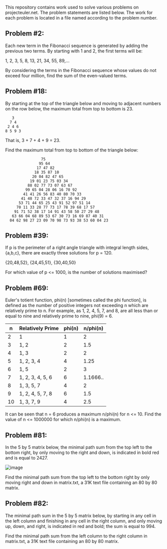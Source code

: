 This repository contains work used to solve various problems on projecteuler.net. The problem statements are 
listed below. The work for each problem is located in a file named according to the problem number.


## Problem #2:

Each new term in the Fibonacci sequence is generated by adding the previous two terms. By starting with 1 and 2, 
the first terms will be:

1, 2, 3, 5, 8, 13, 21, 34, 55, 89,...

By considering the terms in the Fibonacci sequence whose values do not exceed four million, find the sum of the even-valued terms.


## Problem #18:

By starting at the top of the triangle below and moving to adjacent numbers on the row below, the maximum total from top to bottom is 
23.

       3
      7 4
     2 4 6
    8 5 9 3

That is, 3 + 7 + 4 + 9 = 23.

Find the maximum total from top to bottom of the triangle below:

                    75
                   95 64
                  17 47 82
                 18 35 87 10
                20 04 82 47 65
               19 01 23 75 03 34
              88 02 77 73 07 63 67
             99 65 04 28 06 16 70 92
            41 41 26 56 83 40 80 70 33
           41 48 72 33 47 32 37 16 94 29
          53 71 44 65 25 43 91 52 97 51 14
         70 11 33 28 77 73 17 78 39 68 17 57
        91 71 52 38 17 14 91 43 58 50 27 29 48
       63 66 04 68 89 53 67 30 73 16 69 87 40 31
      04 62 98 27 23 09 70 98 73 93 38 53 60 04 23


## Problem #39:

If p is the perimeter of a right angle triangle with integral length sides, 
{a,b,c}, there are exactly three solutions for p = 120.

{20,48,52}, {24,45,51}, {30,40,50}

For which value of p <= 1000, is the number of solutions maximised?


## Problem #69:

Euler's totient function, phi(n) [sometimes called the phi function], is defined as the number of 
positive integers not exceeding n which are relatively prime to n. For example, as 1, 2, 4, 5, 7, and 
8, are all less than or equal to nine and relatively prime to nine, phi(9) = 6.

| n   | Relatively Prime | phi(n) | n/phi(n) |
|-----|------------------|--------|----------|
| 2   | 1                | 1      | 2        |
| 3   | 1, 2             | 2      | 1.5      |
| 4   | 1, 3             | 2      | 2        |
| 5   | 1, 2, 3, 4       | 4      | 1.25     |
| 6   | 1, 5             | 2      | 3        |
| 7   | 1, 2, 3, 4, 5, 6 | 6      | 1.1666.. |
| 8   | 1, 3, 5, 7       | 4      | 2        |
| 9   | 1, 2, 4, 5, 7, 8 | 6      | 1.5      |
| 10  | 1, 3, 7, 9       | 4      | 2.5      |


It can be seen that n = 6 produces a maximum n/phi(n) for n <= 10.
Find the value of n <= 1000000 for which n/phi(n) is a maximum.


## Problem #81:

In the 5 by 5 matrix below, the minimal path sum from the top left to the bottom 
right, by only moving to the right and down, is indicated in bold red and is equal to 
2427.

![image](https://github.com/user-attachments/assets/38149156-c293-4b10-9d05-8678ff5313ad)


Find the minimal path sum from the top left to the bottom right by only moving right and down in 
matrix.txt, a 31K text file containing an 80 by 80 matrix.


## Problem #82:

The minimal path sum in the 5 by 5 matrix below, by starting in any cell in the left column and finishing 
in any cell in the right column, and only moving up, down, and right, is indicated in red and bold; 
the sum is equal to 994.

Find the minimal path sum from the left column to the right column in matrix.txt, a 31K text file containing an 
80 by 80 matrix.

